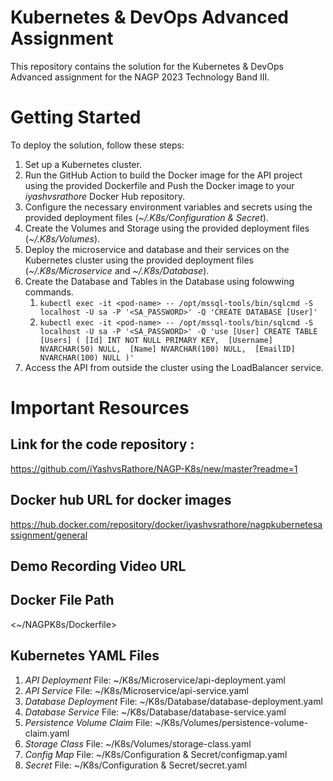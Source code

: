 # Kubernetes & DevOps Advanced Assignment
This repository contains the solution for the Kubernetes & DevOps Advanced assignment for the NAGP 2023 Technology Band III.

# Getting Started
To deploy the solution, follow these steps:

1. Set up a Kubernetes cluster.
2. Run the GitHub Action to build the Docker image for the API project using the provided Dockerfile and Push the Docker image to your *iyashvsrathore* Docker Hub repository.
3. Configure the necessary environment variables and secrets using the provided deployment files (*~/.K8s/Configuration & Secret*).
4. Create the Volumes and Storage using the provided deployment files (*~/.K8s/Volumes*).
5. Deploy the microservice and database and their services on the Kubernetes cluster using the provided deployment files (*~/.K8s/Microservice* and *~/.K8s/Database*).
6. Create the Database and Tables in the Database using folowwing commands.
    1. `kubectl exec -it <pod-name> -- /opt/mssql-tools/bin/sqlcmd -S localhost -U sa -P '<SA_PASSWORD>' -Q 'CREATE DATABASE [User]'`
    2. `kubectl exec -it <pod-name> -- /opt/mssql-tools/bin/sqlcmd -S localhost -U sa -P '<SA_PASSWORD>' -Q 'use [User] CREATE TABLE [Users]
      (
          [Id] INT NOT NULL PRIMARY KEY, 
          [Username] NVARCHAR(50) NULL, 
          [Name] NVARCHAR(100) NULL, 
          [EmailID] NVARCHAR(100) NULL
      )'`
8. Access the API from outside the cluster using the LoadBalancer service.


# Important Resources

## Link for the code repository :
https://github.com/iYashvsRathore/NAGP-K8s/new/master?readme=1

## Docker hub URL for docker images
https://hub.docker.com/repository/docker/iyashvsrathore/nagpkubernetesassignment/general

## Demo Recording Video URL

## Docker File Path
<~/NAGPK8s/Dockerfile>

## Kubernetes YAML Files

1. *API Deployment* File: ~/K8s/Microservice/api-deployment.yaml
2. *API Service* File: ~/K8s/Microservice/api-service.yaml
3. *Database Deployment* File: ~/K8s/Database/database-deployment.yaml
4. *Database Service* File: ~/K8s/Database/database-service.yaml
5. *Persistence Volume Claim* File: ~/K8s/Volumes/persistence-volume-claim.yaml
6. *Storage Class* File: ~/K8s/Volumes/storage-class.yaml
7. *Config Map* File: ~/K8s/Configuration & Secret/configmap.yaml
8. *Secret* File: ~/K8s/Configuration & Secret/secret.yaml

